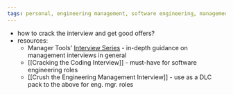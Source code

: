 ```yaml
---
tags: personal, engineering management, software engineering, management
---
```


- how to crack the interview and get good offers?
- resources:
	- Manager Tools' [Interview Series](https://www.manager-tools.com/products/interview-series) - in-depth guidance on management interviews in general
	- [[Cracking the Coding Interview]] - must-have for software engineering roles
	- [[Crush the Engineering Management Interview]] - use as a DLC pack to the above for eng. mgr. roles